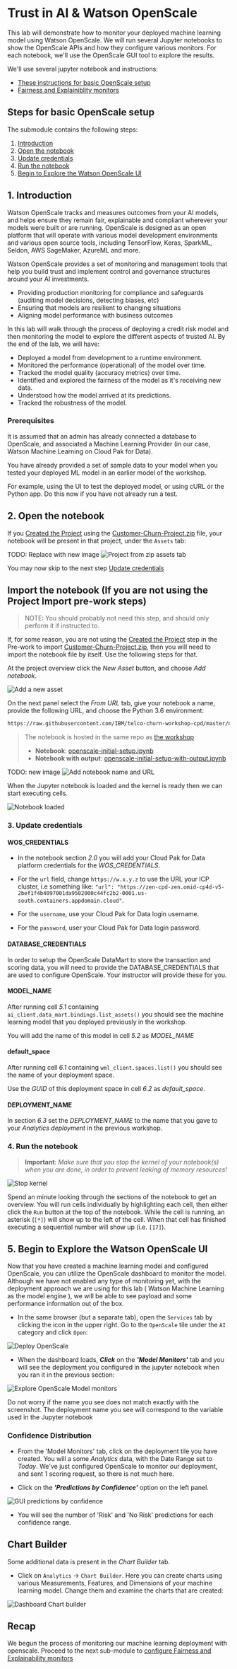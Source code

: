 # Trust in AI & Watson OpenScale

This lab will demonstrate how to monitor your deployed machine learning model using Watson OpenScale. We will run several Jupyter notebooks to show the OpenScale APIs and how they configure various monitors. For each notebook, we'll use the OpenScale GUI tool to explore the results.

We'll use several jupyter notebook and instructions:

* [These instructions for basic OpenScale setup](./README.md)
* [Fairness and Explainiblity monitors](./FAIRNESS-EXPLAINABILITY-README.md)

## Steps for basic OpenScale setup

The submodule contains the following steps:

1. [Introduction](#1-introduction)
1. [Open the notebook](#2-open-the-notebook)
1. [Update credentials](#3-update-credentials)
1. [Run the notebook](#4-run-the-notebook)
1. [Begin to Explore the Watson OpenScale UI](#5-begin-to-explore-the-watson-openscale-ui)

## 1. Introduction

Watson OpenScale tracks and measures outcomes from your AI models, and helps ensure they remain fair, explainable and compliant wherever your models were built or are running. OpenScale is designed as an open platform that will operate with various model development environments and various open source tools, including TensorFlow, Keras, SparkML, Seldon, AWS SageMaker, AzureML and more.

Watson OpenScale provides a set of monitoring and management tools that help you build trust and implement control and governance structures around your AI investments.

* Providing production monitoring for compliance and safeguards \(auditing model decisions, detecting biases, etc\)
* Ensuring that models are resilient to changing situations
* Aligning model performance with business outcomes

In this lab will walk through the process of deploying a credit risk model and then monitoring the model to explore the different aspects of trusted AI. By the end of the lab, we will have:

* Deployed a model from development to a runtime environment.
* Monitored the performance \(operational\) of the model over time.
* Tracked the model quality \(accuracy metrics\) over time.
* Identified and explored the fairness of the model as it's receiving new data.
* Understood how the model arrived at its predictions.
* Tracked the robustness of the model.

### Prerequisites

It is assumed that an admin has already connected a database to OpenScale, and associated a Machine Learning Provider (in our case, Watson Machine Learning on Cloud Pak for Data).

You have already provided a set of sample data to your model when you tested your deployed ML model in an earlier model of the workshop.

For example, using the UI to test the deployed model, or using cURL or the Python app. Do this now if you have not already run a test.


## 2. Open the notebook

If you [Created the Project](https://ibm-developer.gitbook.io/cloudpakfordata-telco-churn-workshop/getting-started/pre-work#create-a-new-project) using the [Customer-Churn-Project.zip](https://github.ibm.com/IBMDeveloper/cp4d-workshop-telco-churn/blob/master/projects/Customer-Churn-Project.zip) file, your notebook will be present in that project, under the `Assets` tab:

TODO: Replace with new image
![Project from zip assets tab](../.gitbook/assets/images/aios/aios-notebook-zip-file-asset.png)

You may now skip to the next step [Update credentials](#2-update-credentials)

## Import the notebook (If you are not using the Project Import pre-work steps)

> NOTE: You should probably not need this step, and should only perform it if instructed to.

If, for some reason, you are not using the [Created the Project](https://ibm-developer.gitbook.io/cloudpakfordata-telco-churn-workshop/getting-started/pre-work#create-a-new-project) step in the Pre-work to import [Customer-Churn-Project.zip](https://github.ibm.com/IBMDeveloper/cp4d-workshop-telco-churn/blob/master/projects/Customer-Churn-Project.zip), then you will need to import the notebook file by itself. Use the following steps for that.

At the project overview click the *New Asset* button, and choose *Add notebook*.

![Add a new asset](../.gitbook/assets/images/wml/wml-add-asset.png)

On the next panel select the *From URL* tab, give your notebook a name, provide the following URL, and choose the Python 3.6 environment:

```bash
https://raw.githubusercontent.com/IBM/telco-churn-workshop-cpd/master/notebooks/openscale-initial-setup.ipynb
```

> The notebook is hosted in the same repo as [the workshop](https://github.com/IBM/telco-churn-workshop-cpd)
>
> * **Notebook**: [openscale-initial-setup.ipynb](../../notebooks/openscale-initial-setup.ipynb)
> * **Notebook with output**: [openscale-initial-setup-with-output.ipynb](../../notebooks/with-output/openscale-initial-setup-with-output.ipynb)

TODO: new image
![Add notebook name and URL](../.gitbook/assets/images/openscale/openscale-add-notebook-url.png)

When the Jupyter notebook is loaded and the kernel is ready then we can start executing cells.

![Notebook loaded](../.gitbook/assets/images/aios/OpenScaleNotebook.png)

### 3. Update credentials

#### WOS_CREDENTIALS

* In the notebook section *2.0*  you will add your Cloud Pak for Data platform credentials for the *WOS_CREDENTIALS*.

* For the `url` field, change `https://w.x.y.z` to use the URL your ICP cluster, i.e something like: `"url": "https://zen-cpd-zen.omid-cp4d-v5-2bef1f4b4097001da9502000c44fc2b2-0001.us-south.containers.appdomain.cloud"`.
* For the `username`, use your Cloud Pak for Data login username.
* For the `password`, user your Cloud Pak for Data login password.

#### DATABASE_CREDENTIALS

In order to setup the OpenScale DataMart to store the transaction and scoring data, you will need to provide the DATABASE_CREDENTIALS that are used to configure OpenScale. Your instructor will provide these for you.

#### MODEL_NAME

After running cell *5.1* containing `ai_client.data_mart.bindings.list_assets()` you should see the machine learning model that you deployed previously in the workshop.

You will add the name of this model in cell *5.2* as *MODEL_NAME*

#### default_space

After running cell *6.1* containing `wml_client.spaces.list()` you should see the name of your deployment space.

Use the *GUID* of this deployment space in cell *6.2* as *default_space*.

#### DEPLOYMENT_NAME

In section *6.3* set the *DEPLOYMENT_NAME* to the name that you gave to your *Analytics deployment* in the previous workshop.

### 4. Run the notebook

> **Important**: *Make sure that you stop the kernel of your notebook(s) when you are done, in order to prevent leaking of memory resources!*

![Stop kernel](../.gitbook/assets/images/wml/JupyterStopKernel.png)

Spend an minute looking through the sections of the notebook to get an overview. You will run cells individually by highlighting each cell, then either click the `Run` button at the top of the notebook. While the cell is running, an asterisk (`[*]`) will show up to the left of the cell. When that cell has finished executing a sequential number will show up (i.e. `[17]`).

## 5. Begin to Explore the Watson OpenScale UI

Now that you have created a machine learning model and configured OpenScale, you can utilize the OpenScale dashboard to monitor the model. Although we have not enabled any type of monitoring yet, with the deployment approach we are using for this lab \( Watson Machine Learning as the model engine \), we will be able to see payload and some performance information out of the box.

* In the same browser \(but a separate tab\), open the `Services` tab by clicking the icon in the upper right. Go to the `OpenScale` tile under the `AI` category and click `Open`:

![Deploy OpenScale](../.gitbook/assets/images/aios/aios-deploy-service.png)

* When the dashboard loads, _**Click**_ on the _**'Model Monitors'**_  tab and you will see the deployment you configured in the jupyter notebook when you ran it in the previous section:

![Explore OpenScale Model monitors](../.gitbook/assets/images/openscale-config/openscale-config-explore-model-monitors.png)

Do not worry if the name you see does not match exactly with the screenshot. The deployment name you see will correspond to the variable used in the Jupyter notebook

### Confidence Distribution

* From the 'Model Monitors' tab, click on the deployment tile you have created. You will a some *Analytics* data, with the Date Range set to *Today*. We've just configured OpenScale to monitor our deployment, and sent 1 scoring request, so there is not much here.

* Click on the _**'Predictions by Confidence'**_ option on the left panel.

![GUI predictions by confidence](../.gitbook/assets/images/openscale-config/openscale-config-gui-predictions-by-confidence.png)

* You will see the number of 'Risk' and 'No Risk' predictions for each confidence range.

## Chart Builder

Some additional data is present in the *Chart Builder* tab.

* Click on `Analytics` -> `Chart Builder`. Here you can create charts using various Measurements, Features, and Dimensions of your machine learning model. Change them and examine the charts that are created:

![Dashboard Chart builder](../.gitbook/assets/images/openscale-config/openscale-config-chart-builder.png)

## Recap

We begun the process of monitoring our machine learning deployment with openscale. Proceed to the next sub-module to [configure Fairness and Explainability monitors](FAIRNESS-EXPLAINABILITY-README.md)
